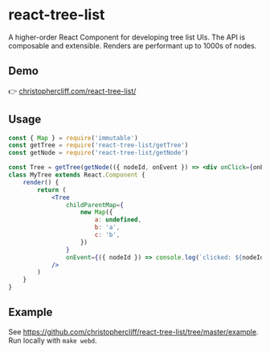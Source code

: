 # react-tree-list

A higher-order React Component for developing tree list UIs. The API is composable and extensible.
Renders are performant up to 1000s of nodes.

## Demo

:point_right: [christophercliff.com/react-tree-list/](https://christophercliff.com/react-tree-list/)

## Usage

```jsx
const { Map } = require('immutable')
const getTree = require('react-tree-list/getTree')
const getNode = require('react-tree-list/getNode')

const Tree = getTree(getNode(({ nodeId, onEvent }) => <div onClick={onEvent}>{nodeId}</div>))
class MyTree extends React.Component {
    render() {
        return (
            <Tree
                childParentMap={
                    new Map({
                        a: undefined,
                        b: 'a',
                        c: 'b',
                    })
                }
                onEvent={({ nodeId }) => console.log(`clicked: ${nodeId}`)}
            />
        )
    }
}
```

## Example

See https://github.com/christophercliff/react-tree-list/tree/master/example. Run locally with `make
webd`.
